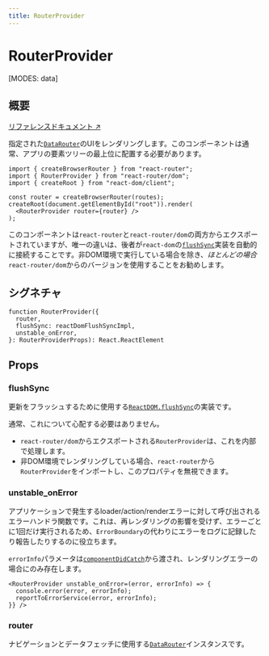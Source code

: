 ```yaml
---
title: RouterProvider
---
```


# RouterProvider

<!--
⚠️ ⚠️ IMPORTANT ⚠️ ⚠️ 

Thank you for helping improve our documentation!

This file is auto-generated from the JSDoc comments in the source
code, so please edit the JSDoc comments in the file below and this
file will be re-generated once those changes are merged.

https://github.com/remix-run/react-router/blob/main/packages/react-router/lib/components.tsx
-->

[MODES: data]

## 概要

[リファレンスドキュメント ↗](https://api.reactrouter.com/v7/functions/react_router.RouterProvider.html)

指定された[`DataRouter`](https://api.reactrouter.com/v7/interfaces/react_router.DataRouter.html)のUIをレンダリングします。このコンポーネントは通常、アプリの要素ツリーの最上位に配置する必要があります。

```tsx
import { createBrowserRouter } from "react-router";
import { RouterProvider } from "react-router/dom";
import { createRoot } from "react-dom/client";

const router = createBrowserRouter(routes);
createRoot(document.getElementById("root")).render(
  <RouterProvider router={router} />
);
```

<docs-info>このコンポーネントは`react-router`と`react-router/dom`の両方からエクスポートされていますが、唯一の違いは、後者が`react-dom`の[`flushSync`](https://react.dev/reference/react-dom/flushSync)実装を自動的に接続することです。非DOM環境で実行している場合を除き、_ほとんどの場合_`react-router/dom`からのバージョンを使用することをお勧めします。</docs-info>

## シグネチャ

```tsx
function RouterProvider({
  router,
  flushSync: reactDomFlushSyncImpl,
  unstable_onError,
}: RouterProviderProps): React.ReactElement
```

## Props

### flushSync

更新をフラッシュするために使用する[`ReactDOM.flushSync`](https://react.dev/reference/react-dom/flushSync)の実装です。

通常、これについて心配する必要はありません。
- `react-router/dom`からエクスポートされる`RouterProvider`は、これを内部で処理します。
- 非DOM環境でレンダリングしている場合、`react-router`から`RouterProvider`をインポートし、このプロパティを無視できます。

### unstable_onError

アプリケーションで発生するloader/action/renderエラーに対して呼び出されるエラーハンドラ関数です。これは、再レンダリングの影響を受けず、エラーごとに1回だけ実行されるため、`ErrorBoundary`の代わりにエラーをログに記録したり報告したりするのに役立ちます。

`errorInfo`パラメータは[`componentDidCatch`](https://react.dev/reference/react/Component#componentdidcatch)から渡され、レンダリングエラーの場合にのみ存在します。

```tsx
<RouterProvider unstable_onError=(error, errorInfo) => {
  console.error(error, errorInfo);
  reportToErrorService(error, errorInfo);
}} />
```

### router

ナビゲーションとデータフェッチに使用する[`DataRouter`](https://api.reactrouter.com/v7/interfaces/react_router.DataRouter.html)インスタンスです。